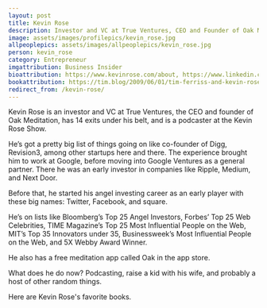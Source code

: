 ```yaml
---
layout: post
title: Kevin Rose
description: Investor and VC at True Ventures, CEO and Founder of Oak Meditation, Podcaster
image: assets/images/profilepics/kevin_rose.jpg
allpeoplepics: assets/images/allpeoplepics/kevin_rose.jpg
person: kevin_rose
category: Entrepreneur
imgattribution: Business Insider
bioattribution: https://www.kevinrose.com/about, https://www.linkedin.com/in/kevinrose/, https://about.me/kevinrose, https://www.crunchbase.com/person/kevin-rose#section-overview
bookattribution: https://tim.blog/2009/06/01/tim-ferriss-and-kevin-rose-discuss-their-top-5-must-read-books/
redirect_from: /kevin-rose/
---
```


Kevin Rose is an investor and VC at True Ventures, the CEO and founder of Oak Meditation, has 14 exits under his belt, and is a podcaster at the Kevin Rose Show.

He’s got a pretty big list of things going on like co-founder of Digg, Revision3, among other startups here and there. The experience brought him to work at Google, before moving into Google Ventures as a general partner. There he was an early investor in companies like Ripple, Medium, and Next Door.

Before that, he started his angel investing career as an early player with these big names: Twitter, Facebook, and square.

He’s on lists like Bloomberg’s Top 25 Angel Investors, Forbes’ Top 25 Web Celebrities, TIME Magazine’s Top 25 Most Influential People on the Web, MIT’s Top 35 Innovators under 35, Businessweek’s Most Influential People on the Web, and 5X Webby Award Winner.

He also has a free meditation app called Oak in the app store.

What does he do now? Podcasting, raise a kid with his wife, and probably a host of other random things.

Here are Kevin Rose's favorite books.
